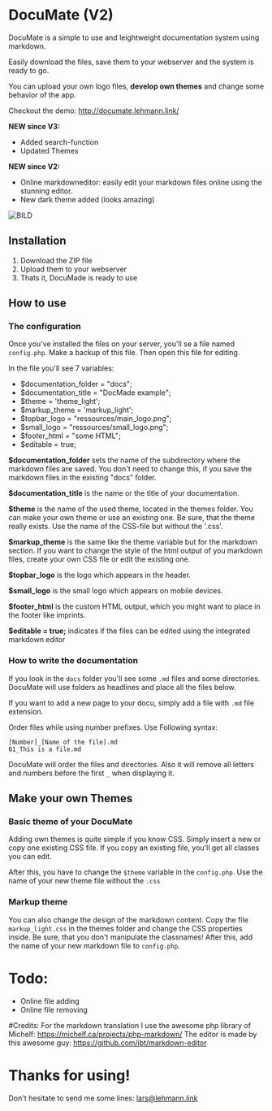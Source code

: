 # DocuMate (V2)
DocuMate is a simple to use and leightweight documentation system using markdown.

Easily download the files, save them to your webserver and the system is ready to go.

You can upload your own logo files, **develop own themes** and change some behavior of the app.

Checkout the demo: http://documate.lehmann.link/

**NEW since V3:**
* Added search-function
* Updated Themes

**NEW since V2:**
* Online markdowneditor: easily edit your markdown files online using the stunning editor.
* New dark theme added (looks amazing)


![BILD](http://doku.s-via.de/ressources/dokumate%20screen.png)

## Installation
  1. Download the ZIP file
  2. Upload them to your webserver
  3. Thats it, DocuMade is ready to use

## How to use
### The configuration

Once you've installed the files on your server, you'll se a file named ```config.php```. Make a backup of this file. Then open this file for editing.

In the file you'll see 7 variables:

  * $documentation_folder = "docs"; 
  * $documentation_title = "DocMade example"; 
  * $theme = 'theme_light'; 
  * $markup_theme = 'markup_light'; 
  * $topbar_logo = "ressources/main_logo.png"; 
  * $small_logo = "ressources/small_logo.png"; 
  * $footer_html = "some HTML";
  * $editable = true;

**$documentation_folder** sets the name of the subdirectory where the markdown files are saved. You don't need to change this, if you save the markdown files in the existing "docs" folder.

**$documentation_title** is the name or the title of your documentation.

**$theme** is the name of the used theme, located in the themes folder. You can make your own theme or use an existing one. Be sure, that the theme really exists. Use the name of the CSS-file but without the '.css'.

**$markup_theme** is the same like the theme variable but for the markdown section. If you want to change the style of the html output of you markdown files, create your own CSS file or edit the existing one.

**$topbar_logo** is the logo which appears in the header.

**$small_logo** is the small logo which appears on mobile devices.

**$footer_html** is the custom HTML output, which you might want to place in the footer like imprints.

**$editable = true;** indicates if the files can be edited using the integrated markdown editor

### How to write the documentation
If you look in the ```docs``` folder you'll see some ```.md``` files and some directories. DocuMate will use folders as headlines and place all the files below.

If you want to add a new page to your docu, simply add a file with ```.md``` file extension.

Order files while using number prefixes. Use Following syntax:

```TXT
[Number]_[Name of the file].md
01_This is a file.md
```

DocuMate will order the files and directories. Also it will remove all letters and numbers before the first ```_``` when displaying it.

## Make your own Themes
### Basic theme of your DocuMate
Adding own themes is quite simple if you know CSS. Simply insert a new or copy one existing CSS file. If you copy an existing file, you'll get all classes you can edit.

After this, you have to change the ```$theme``` variable in the ```config.php```. Use the name of your new theme file without the ```.css```

### Markup theme
You can also change the design of the markdown content. Copy the file ```markup_light.css``` in the themes folder and change the CSS properties inside. Be sure, that you don't manipulate the classnames! After this, add the name of your new markdown file to ```config.php```.



# Todo:
  * Online file adding
  * Online file removing

#Credits:
For the markdown translation I use the awesome php library of Michelf: https://michelf.ca/projects/php-markdown/
The editor is made by this awesome guy: https://github.com/jbt/markdown-editor


# Thanks for using!
Don't hesitate to send me some lines: lars@lehmann.link
























